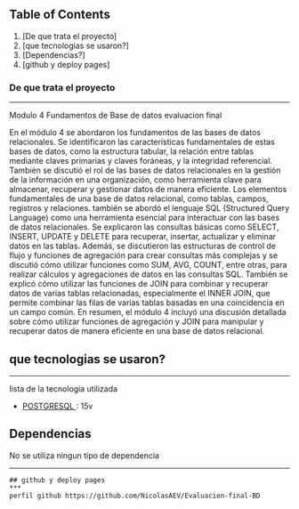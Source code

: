 ## Table of Contents
1. [De que trata el proyecto]
2. [que tecnologias se usaron?]
3. [Dependencias?]
4. [github y deploy pages]

### De que trata el proyecto
***
Modulo 4 Fundamentos de Base de datos evaluacion final

En el módulo 4 se abordaron los fundamentos de las bases de datos relacionales. Se identificaron las características fundamentales de estas bases de datos, como la estructura tabular, la relación entre tablas mediante claves primarias y claves foráneas, y la integridad referencial. También se discutió el rol de las bases de datos relacionales en la gestión de la información en una organización, como herramienta clave para almacenar, recuperar y gestionar datos de manera eficiente. Los elementos fundamentales de una base de datos relacional, como tablas, campos, registros y relaciones.
también se abordó el lenguaje SQL (Structured Query Language) como una herramienta esencial para interactuar con las bases de datos relacionales. Se explicaron las consultas básicas como SELECT, INSERT, UPDATE y DELETE para recuperar, insertar, actualizar y eliminar datos en las tablas. Además, se discutieron las estructuras de control de flujo y funciones de agregación para crear consultas más complejas y se discutió cómo utilizar funciones como SUM, AVG, COUNT, entre otras, para realizar cálculos y agregaciones de datos en las consultas SQL. También se explicó cómo utilizar las funciones de JOIN para combinar y recuperar datos de varias tablas relacionadas, especialmente el INNER JOIN, que permite combinar las filas de varias tablas basadas en una coincidencia en un campo común. En resumen, el módulo 4 incluyó una discusión detallada sobre cómo utilizar funciones de agregación y JOIN para manipular y recuperar datos de manera eficiente en una base de datos relacional.

## que tecnologias se usaron?
***
 lista de la tecnologia utilizada
* [POSTGRESQL ](https://www.postgresql.org/download/windows/): 15v
## Dependencias
No se utiliza ningun tipo de dependencia
***
```
## github y deploy pages
***
perfil github https://github.com/NicolasAEV/Evaluacion-final-BD
